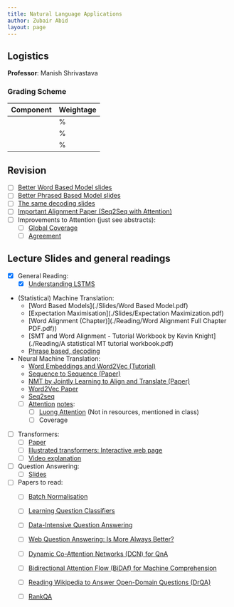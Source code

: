 ```yaml
---
title: Natural Language Applications 
author: Zubair Abid
layout: page
---
```



## Logistics

**Professor**: Manish Shrivastava

### Grading Scheme

| Component | Weightage |
|-----------|-----------|
|           | %         |
|           | %         |
|           | %         |

## Revision

- [ ] [Better Word Based Model slides](./Slides/04-word-based-models.pdf)
- [ ] [Better Phrased Based Model slides](./Slides/05-phrase-based-models.pdf)
- [ ] [The same decoding slides](./Slides/06-decoding.pdf)
- [ ] [Important Alignment Paper (Seq2Seq with Attention)](./Reading/1409.0473.pdf)
- [ ] Improvements to Attention (just see abstracts):
    - [ ] [Global Coverage](./Reading/1601.04811.pdf)
    - [ ] [Agreement](./Reading/1512.04650.pdf)

## Lecture Slides and general readings

- [X] General Reading:
    - [X] [Understanding LSTMS](https://colah.github.io/posts/2015-08-Understanding-LSTMs/)
- (Statistical) Machine Translation:
    - [Word Based Models](./Slides/Word Based Model.pdf)
    - [Expectation Maximisation](./Slides/Expectation Maximization.pdf)
    - [Word Alignment (Chapter)](./Reading/Word Alignment Full Chapter PDF.pdf))
    - [SMT and Word Alignment - Tutorial Workbook by Kevin Knight](./Reading/A statistical MT tutorial workbook.pdf)
    - [Phrase based, decoding](./Slides/06-decoding.pdf)
- Neural Machine Translation:
    - [Word Embeddings and Word2Vec (Tutorial)](./Reading/Tutorial_1__Introduction_to_Word_Representation.pdf)
    - [Sequence to Sequence (Paper)](./Reading/5346-sequence-to-sequence-learning-with-neural-networks.pdf)
    - [NMT by Jointly Learning to Align and Translate (Paper)](./Reading/1409.0473.pdf)
    - [Word2Vec Paper](./Reading/1301.3781_w2v.pdf)
    - [Seq2seq](./Slides/IASNLP2018-NMT-Part1.pdf)
    - [ ] [Attention](./Slides/IASNLP2018-NMT-Part2.pdf) [notes](notes#attention-is-all-you-need):
        - [ ] [Luong Attention](./Reading/1508.04025.pdf) (Not in resources, mentioned in class)
        - [ ] Coverage
- [ ] Transformers:
    - [ ] [Paper](./Reading/Attention_Is_All_You_Need.pdf)
    - [ ] [Illustrated transformers: Interactive web page](http://jalammar.github.io/illustrated-transformer/)
    - [ ] [Video explanation](https://www.youtube.com/watch?v=iDulhoQ2pro)
- [ ] Question Answering:
    - [ ] [Slides](./Slides/QA-Overview-1.pdf)
- [ ] Papers to read:
    - [ ] [Batch Normalisation](./Reading/1502.03167.pdf)
    - [ ] [Learning Question Classifiers](./Reading/C02-1150.pdf)
    - [ ] [Data-Intensive Question Answering](./Reading/Trec2001Notebook.Feb2002Final.pdf)
    - [ ] [Web Question Answering: Is More Always Better?](./Reading/564376.564428.pdf)
    - [ ] [Dynamic Co-Attention Networks (DCN) for QnA](./Reading/1611.01604.pdf)
    - [ ] [Bidirectional Attention Flow (BiDAf) for Machine Comprehension](./Reading/1611.01603.pdf)
    - [ ] [Reading Wikipedia to Answer Open-Domain Questions (DrQA)](./Reading/1704.00051.pdf)
    - [ ] [RankQA](./Reading/RankQA_1906.03008.pdf)




